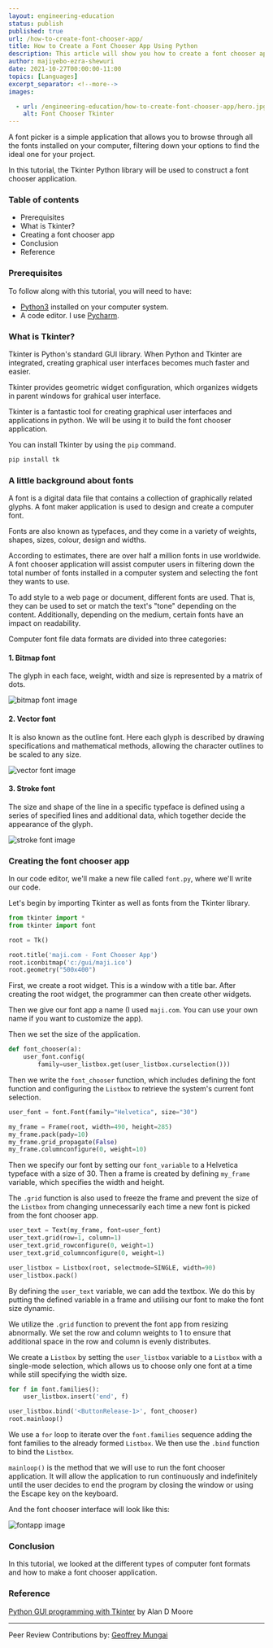 ```yaml
---
layout: engineering-education
status: publish
published: true
url: /how-to-create-font-chooser-app/
title: How to Create a Font Chooser App Using Python
description: This article will show you how to create a font chooser app using Python.
author: majiyebo-ezra-shewuri
date: 2021-10-27T00:00:00-11:00
topics: [Languages]
excerpt_separator: <!--more-->
images:

  - url: /engineering-education/how-to-create-font-chooser-app/hero.jpg
    alt: Font Chooser Tkinter
---
```

A font picker is a simple application that allows you to browse through all the fonts installed on your computer, filtering down your options to find the ideal one for your project.
<!--more-->
In this tutorial, the Tkinter Python library will be used to construct a font chooser application.

### Table of contents
- Prerequisites
- What is Tkinter?
- Creating a font chooser app
- Conclusion
- Reference

### Prerequisites
To follow along with this tutorial, you will need to have:

- [Python3](https://www.python.org/downloads/) installed on your computer system.
- A code editor. I use [Pycharm](https://www.jetbrains.com/pycharm/download/).

### What is Tkinter?
Tkinter is Python's standard GUI library. When Python and Tkinter are integrated, creating graphical user interfaces becomes much faster and easier.

Tkinter provides geometric widget configuration, which organizes widgets in parent windows for grahical user interface.

Tkinter is a fantastic tool for creating graphical user interfaces and applications in python. We will be using it to build the font chooser application.

You can install Tkinter by using the `pip` command.

```python
pip install tk
```

### A little background about fonts
A font is a digital data file that contains a collection of graphically related glyphs. A font maker application is used to design and create a computer font.

Fonts are also known as typefaces, and they come in a variety of weights, shapes, sizes, colour, design and widths.

According to estimates, there are over half a million fonts in use worldwide. A font chooser application will assist computer users in filtering down the total number of fonts installed in a computer system and selecting the font they wants to use.

To add style to a web page or document, different fonts are used. That is, they can be used to set or match the text's "tone" depending on the content. Additionally, depending on the medium, certain fonts have an impact on readability.

Computer font file data formats are divided into three categories:

#### 1. Bitmap font
The glyph in each face, weight, width and size is represented by a matrix of dots.

![bitmap font image](/engineering-education/how-to-create-font-chooser-app/bitmapfont.jpg)

#### 2. Vector font
It is also known as the outline font. Here each glyph is described by drawing specifications and mathematical methods, allowing the character outlines to be scaled to any size.

![vector font image](/engineering-education/how-to-create-font-chooser-app/vectorfont.png)

#### 3. Stroke font
The size and shape of the line in a specific typeface is defined using a series of specified lines and additional data, which together decide the appearance of the glyph.

![stroke font image](/engineering-education/how-to-create-font-chooser-app/strokefont.jpg)

### Creating the font chooser app
In our code editor, we'll make a new file called `font.py`, where we'll write our code.

Let's begin by importing Tkinter as well as fonts from the Tkinter library.

```python
from tkinter import *
from tkinter import font

root = Tk()

root.title('maji.com - Font Chooser App')
root.iconbitmap('c:/gui/maji.ico')
root.geometry("500x400")
```

First, we create a root widget. This is a window with a title bar. After creating the root widget, the programmer can then create other widgets.

Then we give our font app a name (I used `maji.com`. You can use your own name if you want to customize the app).

Then we set the size of the application.

```python
def font_chooser(a):
    user_font.config(
        family=user_listbox.get(user_listbox.curselection()))
```

Then we write the `font_chooser` function, which includes defining the font function and configuring the `Listbox` to retrieve the system's current font selection.

```python
user_font = font.Font(family="Helvetica", size="30")

my_frame = Frame(root, width=490, height=285)
my_frame.pack(pady=10)
my_frame.grid_propagate(False)
my_frame.columnconfigure(0, weight=10)
```

Then we specify our font by setting our `font_variable` to a Helvetica typeface with a size of 30. Then a frame is created by defining `my_frame` variable, which specifies the width and height.

The `.grid` function is also used to freeze the frame and prevent the size of the `Listbox` from changing unnecessarily each time a new font is picked from the font chooser app.

```python
user_text = Text(my_frame, font=user_font)
user_text.grid(row=1, column=1)
user_text.grid_rowconfigure(0, weight=1)
user_text.grid_columnconfigure(0, weight=1)

user_listbox = Listbox(root, selectmode=SINGLE, width=90)
user_listbox.pack()
```

By defining the `user_text` variable, we can add the textbox. We do this by putting the defined variable in a frame and utilising our font to make the font size dynamic.

We utilize the `.grid` function to prevent the font app from resizing abnormally. We set the row and column weights to 1 to ensure that additional space in the row and column is evenly distributes.

We create a `Listbox` by setting the `user_listbox` variable to a `Listbox` with a single-mode selection, which allows us to choose only one font at a time while still specifying the width size.

```python
for f in font.families():
    user_listbox.insert('end', f)

user_listbox.bind('<ButtonRelease-1>', font_chooser)
root.mainloop()
```

We use a `for` loop to iterate over the `font.families` sequence adding the font families to the already formed `Listbox`. We then use the `.bind` function to bind the `Listbox`.

`mainloop()` is the method that we will use to run the font chooser application. It will allow the application to run continuously and indefinitely until the user decides to end the program by closing the window or using the Escape key on the keyboard.

And the font chooser interface will look like this:

![fontapp image](/engineering-education/how-to-create-font-chooser-app/fontchooserapp.png)

### Conclusion
In this tutorial, we looked at the different types of computer font formats and how to make a font chooser application.

### Reference
[Python GUI programming with Tkinter](https://www.perlego.com/book/721869/python-gui-programming-with-tkinter-pdf) by Alan D Moore

---
Peer Review Contributions by: [Geoffrey Mungai](/engineering-education/authors/geoffrey-mungai/)
